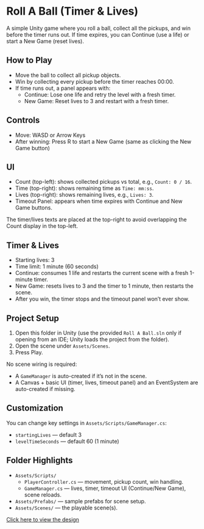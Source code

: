 # Roll A Ball (Timer & Lives)

A simple Unity game where you roll a ball, collect all the pickups, and win before the timer runs out. If time expires, you can Continue (use a life) or start a New Game (reset lives).

## How to Play

- Move the ball to collect all pickup objects.
- Win by collecting every pickup before the timer reaches 00:00.
- If time runs out, a panel appears with:
  - Continue: Lose one life and retry the level with a fresh timer.
  - New Game: Reset lives to 3 and restart with a fresh timer.

## Controls

- Move: WASD or Arrow Keys
- After winning: Press R to start a New Game (same as clicking the New Game button)

## UI

- Count (top-left): shows collected pickups vs total, e.g., `Count: 0 / 16`.
- Time (top-right): shows remaining time as `Time: mm:ss`.
- Lives (top-right): shows remaining lives, e.g., `Lives: 3`.
- Timeout Panel: appears when time expires with Continue and New Game buttons.

The timer/lives texts are placed at the top-right to avoid overlapping the Count display in the top-left.

## Timer & Lives

- Starting lives: 3
- Time limit: 1 minute (60 seconds)
- Continue: consumes 1 life and restarts the current scene with a fresh 1-minute timer.
- New Game: resets lives to 3 and the timer to 1 minute, then restarts the scene.
- After you win, the timer stops and the timeout panel won’t ever show.

## Project Setup

1. Open this folder in Unity (use the provided `Roll A Ball.sln` only if opening from an IDE; Unity loads the project from the folder).
2. Open the scene under `Assets/Scenes`.
3. Press Play.

No scene wiring is required:
- A `GameManager` is auto-created if it’s not in the scene.
- A Canvas + basic UI (timer, lives, timeout panel) and an EventSystem are auto-created if missing.

## Customization

You can change key settings in `Assets/Scripts/GameManager.cs`:

- `startingLives` — default 3
- `levelTimeSeconds` — default 60 (1 minute)

## Folder Highlights

- `Assets/Scripts/`
  - `PlayerController.cs` — movement, pickup count, win handling.
  - `GameManager.cs` — lives, timer, timeout UI (Continue/New Game), scene reloads.
- `Assets/Prefabs/` — sample prefabs for scene setup.
- `Assets/Scenes/` — the playable scene(s).

[Click here to view the design](https://www.canva.com/design/DAG26iv9D4M/aCv2jhmzM7PIdRo9lFIP6g/edit?utm_content=DAG26iv9D4M&utm_campaign=designshare&utm_medium=link2&utm_source=sharebutton)
